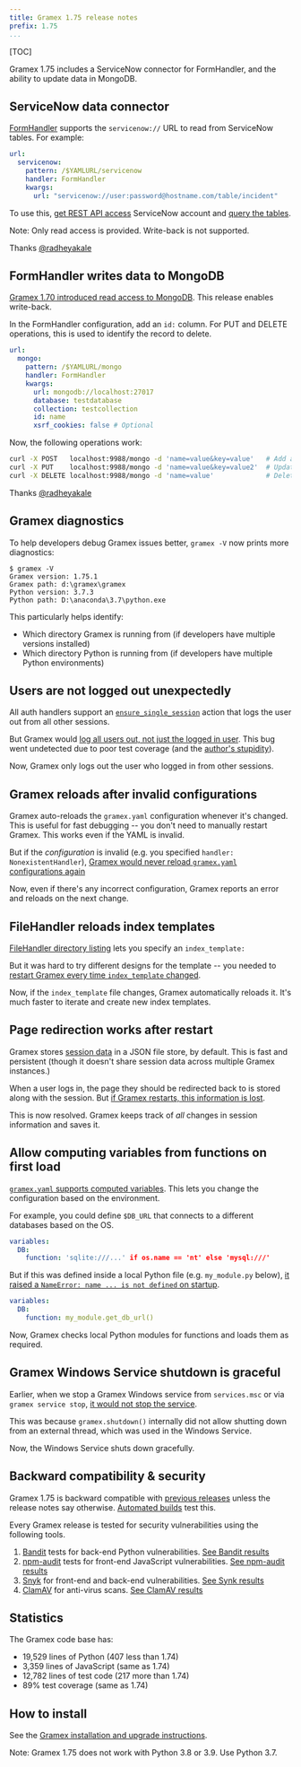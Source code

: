 ```yaml
---
title: Gramex 1.75 release notes
prefix: 1.75
...
```


[TOC]

Gramex 1.75 includes a ServiceNow connector for FormHandler, and the ability to update data in MongoDB.

## ServiceNow data connector

[FormHandler](../../formhandler/) supports the `servicenow://` URL to read from ServiceNow tables.
For example:

```yaml
url:
  servicenow:
    pattern: /$YAMLURL/servicenow
    handler: FormHandler
    kwargs:
      url: "servicenow://user:password@hostname.com/table/incident"
```

To use this, [get REST API access](https://docs.servicenow.com/bundle/rome-application-development/page/integrate/inbound-rest/concept/c_RESTAPI.html)
ServiceNow account and [query the tables](https://developer.servicenow.com/dev.do#!/reference/api/rome/rest/c_TableAPI).

Note: Only read access is provided. Write-back is not supported.

Thanks [@radheyakale](https://github.com/radheyakale)

## FormHandler writes data to MongoDB

[Gramex 1.70 introduced read access to MongoDB](../1.70/#mongodb-support). This release enables write-back.

In the FormHandler configuration, add an `id:` column. For PUT and DELETE operations, this is used to identify the record to delete.

```yaml
url:
  mongo:
    pattern: /$YAMLURL/mongo
    handler: FormHandler
    kwargs:
      url: mongodb://localhost:27017
      database: testdatabase
      collection: testcollection
      id: name
      xsrf_cookies: false # Optional
```

Now, the following operations work:

```bash
curl -X POST   localhost:9988/mongo -d 'name=value&key=value'   # Add a record
curl -X PUT    localhost:9988/mongo -d 'name=value&key=value2'  # Update the record
curl -X DELETE localhost:9988/mongo -d 'name=value'             # Delete the record
```

Thanks [@radheyakale](https://github.com/radheyakale)

## Gramex diagnostics

To help developers debug Gramex issues better, `gramex -V` now prints more diagnostics:

```text
$ gramex -V
Gramex version: 1.75.1
Gramex path: d:\gramex\gramex
Python version: 3.7.3
Python path: D:\anaconda\3.7\python.exe
```

This particularly helps identify:

- Which directory Gramex is running from (if developers have multiple versions installed)
- Which directory Python is running from (if developers have multiple Python environments)

## Users are not logged out unexpectedly

All auth handlers support an [`ensure_single_session`](../../auth/#ensure-single-login-session)
action that logs the user out from all other sessions.

But Gramex would [log all users out, not just the logged in user](https://github.com/gramener/gramex/issues/482).
This bug went undetected due to poor test coverage
(and the [author's stupidity](https://github.com/gramener/gramex/blob/a575db7e11bad2668bf78eeaf6a1920f0ee45b64/gramex/transforms/auth.py)).

Now, Gramex only logs out the user who logged in from other sessions.

## Gramex reloads after invalid configurations

Gramex auto-reloads the `gramex.yaml` configuration whenever it's changed. This is useful for fast
debugging -- you don't need to manually restart Gramex. This works even if the YAML is invalid.

But if the _configuration_ is invalid (e.g. you specified `handler: NonexistentHandler`),
[Gramex would never reload `gramex.yaml` configurations again](https://github.com/gramener/gramex/issues/485)

Now, even if there's any incorrect configuration, Gramex reports an error and reloads on the next
change.

## FileHandler reloads index templates

[FileHandler directory listing](../../filehandler/#directory-listing) lets you specify an
`index_template:`

But it was hard to try different designs for the template -- you needed
to [restart Gramex every time `index_template` changed](https://github.com/gramener/gramex/issues/484).

Now, if the `index_template` file changes, Gramex automatically reloads it. It's much faster to
iterate and create new index templates.

## Page redirection works after restart

Gramex stores [session data](../../auth/#session-data) in a JSON file store, by default. This is
fast and persistent (though it doesn't share session data across multiple Gramex instances.)

When a user logs in, the page they should be redirected back to is stored along with the session.
But [if Gramex restarts, this information is lost](https://github.com/gramener/gramex/issues/483).

This is now resolved. Gramex keeps track of _all_ changes in session information and saves it.

## Allow computing variables from functions on first load

[`gramex.yaml` supports computed variables](../../config/#computed-variables). This lets you change
the configuration based on the environment.

For example, you could define `$DB_URL` that connects to a different databases based on the OS.

```yaml
variables:
  DB:
    function: 'sqlite:///...' if os.name == 'nt' else 'mysql:///'
```

But if this was defined inside a local Python file (e.g. `my_module.py` below),
[it raised a `NameError: name ... is not defined` on startup](https://github.com/gramener/gramex/issues/481).

```yaml
variables:
  DB:
    function: my_module.get_db_url()
```

Now, Gramex checks local Python modules for functions and loads them as required.

## Gramex Windows Service shutdown is graceful

Earlier, when we stop a Gramex Windows service from `services.msc` or via `gramex service stop`,
[it would not stop the service](https://github.com/gramener/gramex/issues/486).

This was because `gramex.shutdown()` internally did not allow shutting down from an external thread,
which was used in the Windows Service.

Now, the Windows Service shuts down gracefully.

## Backward compatibility & security

Gramex 1.75 is backward compatible with [previous releases](../) unless the release notes say otherwise.
[Automated builds](https://travis-ci.com/github/gramener/gramex/builds) test this.

Every Gramex release is tested for security vulnerabilities using the following tools.

1. [Bandit](https://bandit.readthedocs.io/) tests for back-end Python vulnerabilities.
   [See Bandit results](https://github.com/gramener/gramex/blob/master/reports/bandit.txt)
2. [npm-audit](https://docs.npmjs.com/cli/v6/commands/npm-audit) tests for front-end JavaScript vulnerabilities.
   [See npm-audit results](https://github.com/gramener/gramex/blob/master/reports/npm-audit.txt)
3. [Snyk](https://snyk.io/) for front-end and back-end vulnerabilities.
   [See Synk results](https://github.com/gramener/gramex/blob/master/reports/snyk.txt)
4. [ClamAV](https://www.clamav.net/) for anti-virus scans.
   [See ClamAV results](https://github.com/gramener/gramex/blob/master/reports/clamav.txt)

## Statistics

The Gramex code base has:

- 19,529 lines of Python (407 less than 1.74)
- 3,359 lines of JavaScript (same as 1.74)
- 12,782 lines of test code (217 more than 1.74)
- 89% test coverage (same as 1.74)

## How to install

See the [Gramex installation and upgrade instructions](../../install/).

Note: Gramex 1.75 does not work with Python 3.8 or 3.9. Use Python 3.7.
